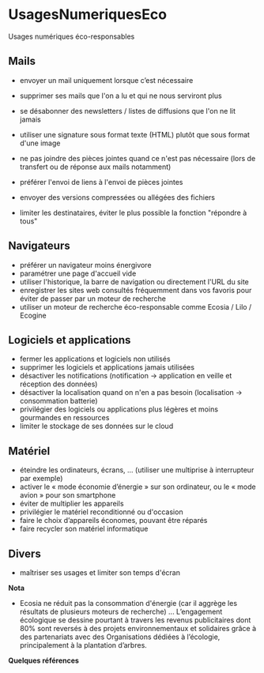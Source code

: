 # UsagesNumeriquesEco
Usages numériques éco-responsables

## Mails
- envoyer un mail uniquement lorsque c’est nécessaire
- supprimer ses mails que l'on a lu et qui ne nous serviront plus
- se désabonner des newsletters / listes de diffusions que l'on ne lit jamais

- utiliser une signature sous format texte (HTML) plutôt que sous format d'une image

- ne pas joindre des pièces jointes quand ce n'est pas nécessaire (lors de transfert ou de réponse aux mails notamment)
- préférer l'envoi de liens à l'envoi de pièces jointes
- envoyer des versions compressées ou allégées des fichiers

- limiter les destinataires, éviter le plus possible la fonction "répondre à tous"

## Navigateurs
- préférer un navigateur moins énergivore
- paramétrer une page d'accueil vide
- utiliser l'historique, la barre de navigation ou directement l'URL du site
- enregistrer les sites web consultés fréquemment dans vos favoris pour éviter de passer par un moteur de recherche
- utiliser un moteur de recherche éco-responsable comme Ecosia / Lilo / Ecogine


## Logiciels et applications
- fermer les applications et logiciels non utilisés
- supprimer les logiciels et applications jamais utilisées
- désactiver les notifications (notification -> application en veille et réception des données)
- désactiver la localisation quand on n'en a pas besoin (localisation -> consommation batterie)
- privilégier des logiciels ou applications plus légères et moins gourmandes en ressources
- limiter le stockage de ses données sur le cloud

## Matériel
- éteindre les ordinateurs, écrans, ... (utiliser une multiprise à interrupteur par exemple)
- activer le « mode économie d’énergie » sur son ordinateur, ou le « mode avion » pour son smartphone
- éviter de multiplier les appareils
- privilégier le matériel reconditionné ou d'occasion
- faire le choix d’appareils économes, pouvant être réparés
- faire recycler son matériel informatique


## Divers
- maîtriser ses usages et limiter son temps d'écran


**Nota**
- Ecosia ne réduit pas la consommation d'énergie (car il aggrège les résultats de plusieurs moteurs de recherche) ... L’engagement écologique se dessine pourtant à travers les revenus publicitaires dont 80% sont reversés à des projets environnementaux et solidaires grâce à des partenariats avec des Organisations dédiées à l’écologie, principalement à la plantation d’arbres.

**Quelques références**
